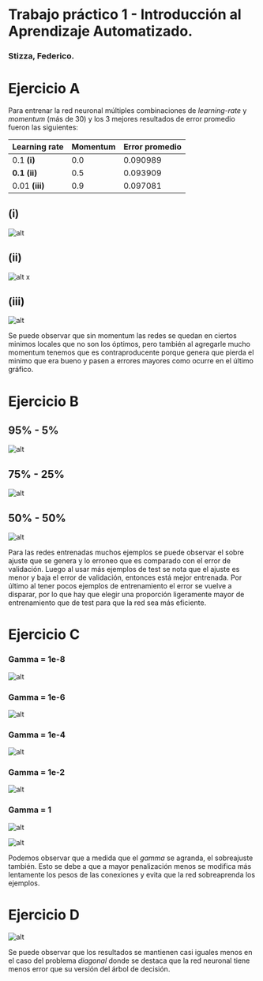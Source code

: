 # Trabajo práctico 1 - Introducción al Aprendizaje Automatizado.

### Stizza, Federico.

# Ejercicio A

Para entrenar la red neuronal múltiples combinaciones de *learning-rate* y *momentum* (más de 30)
y los 3 mejores resultados de error promedio fueron las siguientes:

| Learning rate      | Momentum | Error promedio |
| ------------------ | -------- | -------------- |
| 0.1        **(i)** | 0.0      | 0.090989       |
| **0.1** **(ii)**       | 0.5      | 0.093909       |
| 0.01     **(iii)** | 0.9      | 0.097081       |


## (i)
![alt](dos_elipses/doselipses_T_3.jpeg)

## (ii)
![alt](dos_elipses/doselipses_AA_4.jpeg)
x
## (iii)
![alt](dos_elipses/doselipses_CC_7.jpeg)

Se puede observar que sin momentum las redes se quedan en ciertos minimos locales que no son los óptimos, pero también al agregarle mucho momentum tenemos que es contraproducente porque genera que pierda el minimo que era bueno y pasen a errores mayores como ocurre en el último gráfico. 

# Ejercicio B

## 95% - 5%
![alt](ikeda/ikeda_plot_A_3.jpeg)

## 75% - 25%
![alt](ikeda/ikeda_plot_C_2.jpeg)

## 50% - 50%
![alt](ikeda/ikeda_plot_D_5.jpeg)

Para las redes entrenadas muchos ejemplos se puede observar el sobre ajuste que se genera y lo erroneo que es comparado con el error de validación. Luego al usar más ejemplos de test se nota que el ajuste es menor y baja el error de validación, entonces está mejor entrenada. Por último al tener pocos ejemplos de entrenamiento el error se vuelve a disparar, por lo que hay que elegir una proporción ligeramente mayor de entrenamiento que de test para que la red sea más eficiente.

# Ejercicio C

### Gamma = 1e-8
![alt](sunspots/ssp_A_9.jpeg)
### Gamma = 1e-6
![alt](sunspots/ssp_B_2.jpeg)
### Gamma = 1e-4
![alt](sunspots/ssp_C_0.jpeg)

### Gamma = 1e-2
![alt](sunspots/ssp_D_6.jpeg)

### Gamma = 1
![alt](sunspots/ssp_E_1.jpeg)

![alt](sunspots/wd_ssp_B_2.jpeg)

Podemos observar que a medida que el *gamma* se agranda, el sobreajuste también. Esto se debe a que a mayor penalización menos se modifica más lentamente los pesos de las conexiones y evita que la red sobreaprenda los ejemplos.

# Ejercicio D

![alt](ejd.jpeg)

Se puede observar que los resultados se mantienen casi iguales menos en el caso del problema *diagonal* donde se destaca que la red neuronal tiene menos error que su versión del árbol de decisión.

